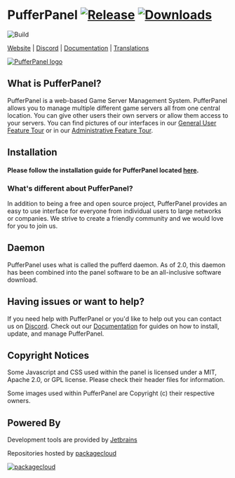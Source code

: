 # PufferPanel [![Release](https://img.shields.io/github/release/PufferPanel/PufferPanel.svg?maxAge=3600)](https://github.com/PufferPanel/PufferPanel/releases) [![Downloads](https://img.shields.io/github/downloads/PufferPanel/PufferPanel/total.svg?maxAge=3600)](https://github.com/PufferPanel/PufferPanel/releases)
![Build](https://github.com/PufferPanel/PufferPanel/workflows/Build/badge.svg)

[Website](https://pufferpanel.com) |
[Discord](https://discord.gg/YwUXaD6) |
[Documentation](http://www.pufferpanel.com/docs) |
[Translations](https://crowdin.com/project/pufferpanel)

[![PufferPanel logo](http://i.imgur.com/YCy8Md2.png "PufferPanel")](https://pufferpanel.com)

## What is PufferPanel?
PufferPanel is a web-based Game Server Management System. PufferPanel allows you to manage multiple different game servers all from one central location. You can give other users their own servers or allow them access to your servers. You can find pictures of our interfaces in our [General User Feature Tour](http://www.pufferpanel.com/docs/general-user-feature-tour) or in our [Administrative Feature Tour](http://www.pufferpanel.com/docs/administrative-feature-tour).

## Installation
#### Please follow the installation guide for PufferPanel located [here](http://www.pufferpanel.com/docs/getting-started).

### What's different about PufferPanel?
In addition to being a free and open source project, PufferPanel provides an easy to use interface for everyone from individual users to large networks or companies. We strive to create a friendly community and we would love for you to join us.

## Daemon
PufferPanel uses what is called the pufferd daemon. As of 2.0, this daemon has been combined into the panel software to be an all-inclusive software download.

## Having issues or want to help?
If you need help with PufferPanel or you'd like to help out you can contact us on [Discord](https://discord.gg/YwUXaD6). Check out our [Documentation](https://www.pufferpanel.com/docs) for guides on how to install, update, and manage PufferPanel.

## Copyright Notices
Some Javascript and CSS used within the panel is licensed under a MIT, Apache 2.0, or GPL license. Please check their header files for information.

Some images used within PufferPanel are Copyright (c) their respective owners.

## Powered By

Development tools are provided by [Jetbrains](https://www.jetbrains.com/?from=PufferPanel)

Repositories hosted by [packagecloud](https://packagecloud.io)

[![packagecloud](https://packagecloud.io/images/packagecloud-badge.png)](https://packagecloud.io)

